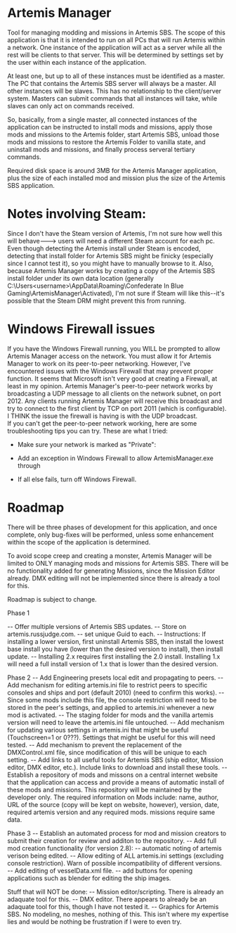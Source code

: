 # Artemis Manager
Tool for managing modding and missions in Artemis SBS.  The scope of this application is that it is intended to run on all PCs that will run Artemis within a network.  One instance of the
application will act as a server while all the rest will be clients to that server.  This will be determined by settings set by the user within each instance of the application.

At least one, but up to all of these instances must be identified as a master.  The PC that contains the Artemis SBS server will always be a master.  All other instances will be slaves.  This has
no relationship to the client/server system.  Masters can submit commands that all instances will take, while slaves can only act on commands received.

So, basically, from a single master, all connected instances of the application can be instructed to install mods and missions, apply those mods and missions to the Artemis folder, start Artemis SBS,
unload those mods and missions to restore the Artemis Folder to vanilla state, and uninstall mods and missions, and finally process serveral tertiary commands.

Required disk space is around 3MB for the Artemis Manager application, plus the size of each installed mod and mission plus the size of the Artemis SBS application.

# Notes involving Steam:
Since I don't have the Steam version of Artemis, I'm not sure how well this will behave---> users will need a different Steam account for each pc.  Even though detecting
the Artemis install under Steam is encoded, detecting that install folder for Artemis SBS might be finicky (especially since I cannot test it), so you might have to manually browse to it.
Also, because Artemis Manager works by creating a copy of the Artemis SBS install folder under its own data location (generally
C:\Users\<username>\AppData\Roaming\Confederate In Blue Gaming\ArtemisManager\Activated), I'm not sure if Steam will like this--it's possible that the Steam DRM might prevent this
from running.

# Windows Firewall issues
If you have the Windows Firewall running, you WILL be prompted to allow Artemis Manager access on the network.  You must allow it for Artemis Manager to work on its peer-to-peer networking.
However, I've encountered issues with the Windows Firewall that may prevent proper function.  It seems that Microsoft isn't very good at creating a Firewall, at least in my opinion.
Artemis Manager's peer-to-peer network works by broadcasting a UDP message to all clients on the network subnet, on port 2012.  Any clients running Artemis Manager will receive this broadcast
and try to connect to the first client by TCP on port 2011 (which is configurable).  I THINK the issue the firewall is having is with the UDP broadcast.  
If you can't get the peer-to-peer network working, here are some troubleshooting tips you can try.  These are what I tried:

- Make sure your network is marked as "Private":

- Add an exception in Windows Firewall to allow ArtemisManager.exe through
- If all else fails, turn off Windows Firewall.

# Roadmap
There will be three phases of development for this application, and once complete, only bug-fixes will be performed, unless some enhancement within the scope of the application is determined.

To avoid scope creep and creating a monster, Artemis Manager will be limited to ONLY managing mods and missions for Artemis SBS. There will be no functionality added for generating Missions,
since the Mission Editor already.  DMX editing will not be implemented since there is already a tool for this.

Roadmap is subject to change.

Phase 1

-- Offer multiple versions of Artemis SBS updates.
	-- Store on artemis.russjudge.com.
	-- set unique Guid to each.
	-- Instructions: If installing a lower version, first uninstall Artemis SBS, then install the lowest base install you have (lower than the desired version to install), then install update.
	--    Installing 2.x requires first installing the 2.0 install.  Installing 1.x will need a full install version of 1.x that is lower than the desired version.


Phase 2
-- Add Engineering presets local edit and propagating to peers.
-- Add mechanism for editing artemis.ini file to restrict peers to specific consoles and ships and port (default 2010) (need to confirm this works).
	-- Since some mods include this file, the console restriction will need to be stored in the peer's settings, and applied to artemis.ini whenever a new mod is activated.
	-- The staging folder for mods and the vanilla artemis version will need to leave the artemis.ini file untouched.
-- Add mechanism for updating various settings in artemis.ini that might be useful (Touchscreen=1 or 0???).  Settings that might be useful for this will need tested.
-- Add mechanism to prevent the replacement of the DMXControl.xml file, since modification of this will be unique to each setting.
-- Add links to all useful tools for Artemis SBS (ship editor, Mission editor, DMX editor, etc.).  Include links to download and install these tools.
-- Establish a repository of mods and missons on a central internet website that the application can access and provide a means of automatic install of these mods and missions.  This
	repository will be maintained by the developer only.  The required information on Mods include: name, author, URL of the source (copy will be kept on website, however), version, date,
	required artemis version and any required mods.  missions require same data.

Phase 3
-- Establish an automated process for mod and mission creators to submit their creation for review and additon to the repository.
-- Add full mod creation functionality (for version 2.8):
	-- automatic noting of artemis verison being edited.
	-- Allow editing of ALL artemis.ini settings (excluding console restriction).  Warn of possible incompatibility of different versions.  
	-- Add editing of vesselData.xml file.
	-- add buttons for opening applications such as blender for editing the ship images.


Stuff that will NOT be done:
-- Mission editor/scripting.  There is already an adaquate tool for this.
-- DMX editor.  There appears to already be an adaquate tool for this, though I have not tested it.
-- Graphics for Artemis SBS.  No modeling, no meshes, nothing of this.  This isn't where my expertise lies and would be nothing be frustration if I were to even try.